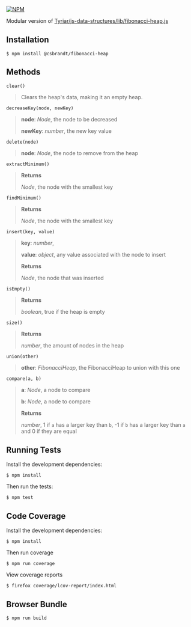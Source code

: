 [![NPM](https://nodei.co/npm/fibonacci-heap.png?downloads=true&stars=true)](https://nodei.co/npm/fibonacci-heap/)

Modular version of [Tyriar/js-data-structures/lib/fibonacci-heap.js](https://github.com/Tyriar/js-data-structures/blob/master/lib/fibonacci-heap.js)

Installation
-------------
    $ npm install @csbrandt/fibonacci-heap

Methods
--------
    clear()
> Clears the heap's data, making it an empty heap.
>

    decreaseKey(node, newKey)
> **node**:  *Node*, the node to be decreased
>
> **newKey**:  *number*, the new key value
>

    delete(node)
> **node**:  *Node*, the node to remove from the heap
>

    extractMinimum()
> **Returns**
>
> *Node*, the node with the smallest key

    findMinimum()
> **Returns**
>
> *Node*, the node with the smallest key

    insert(key, value)
> **key**:  *number*,  
>
> **value**:  *object*, any value associated with the node to insert
>
> **Returns**
>
> *Node*, the node that was inserted

    isEmpty()
> **Returns**
>
> *boolean*, true if the heap is empty

    size()  
> **Returns**
>
> *number*, the amount of nodes in the heap

    union(other)
> **other**:  *FibonacciHeap*, the FibonacciHeap to union with this one
>

    compare(a, b)  
> **a**:  *Node*, a node to compare
>
> **b**:  *Node*, a node to compare
>
> **Returns**
>
> *number*, 1 if `a` has a larger key than `b`, -1 if `b` has a larger key than `a` and 0 if they are equal

Running Tests
--------------
Install the development dependencies:

    $ npm install

Then run the tests:

    $ npm test

Code Coverage
--------------
Install the development dependencies:

    $ npm install

Then run coverage

    $ npm run coverage

View coverage reports

    $ firefox coverage/lcov-report/index.html

Browser Bundle
---------------
    $ npm run build
